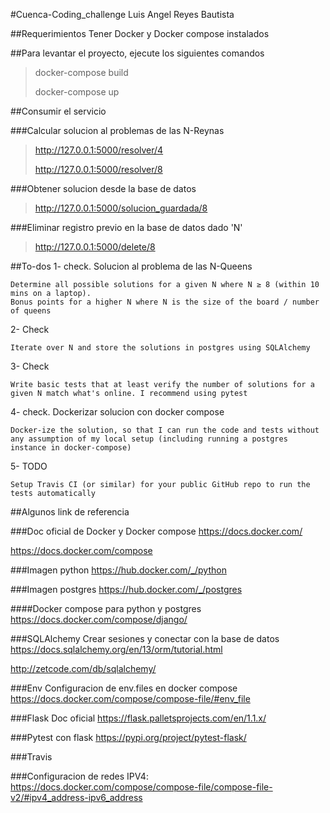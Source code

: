 #Cuenca-Coding_challenge Luis Angel Reyes Bautista

##Requerimientos
Tener Docker y Docker compose instalados

##Para levantar el proyecto, ejecute los siguientes comandos
> docker-compose build 
>
> docker-compose up
 

##Consumir el servicio 

###Calcular solucion al problemas de las N-Reynas
> http://127.0.0.1:5000/resolver/4
>
> http://127.0.0.1:5000/resolver/8

###Obtener solucion desde la base de datos
> http://127.0.0.1:5000/solucion_guardada/8

###Eliminar registro previo en la base de datos dado 'N'
> http://127.0.0.1:5000/delete/8


##To-dos 
1- check. Solucion al problema de las N-Queens

    Determine all possible solutions for a given N where N ≥ 8 (within 10 mins on a laptop). 
    Bonus points for a higher N where N is the size of the board / number of queens
2- Check

    Iterate over N and store the solutions in postgres using SQLAlchemy
3- Check
    
    Write basic tests that at least verify the number of solutions for a given N match what's online. I recommend using pytest
    
4- check. Dockerizar solucion con docker compose

    Docker-ize the solution, so that I can run the code and tests without any assumption of my local setup (including running a postgres instance in docker-compose)
    
5- TODO

    Setup Travis CI (or similar) for your public GitHub repo to run the tests automatically

##Algunos link de referencia

###Doc oficial de Docker y Docker compose
https://docs.docker.com/

https://docs.docker.com/compose

###Imagen python
https://hub.docker.com/_/python

###Imagen postgres
https://hub.docker.com/_/postgres

####Docker compose para python y postgres
https://docs.docker.com/compose/django/

###SQLAlchemy Crear sesiones y conectar con la base de datos
https://docs.sqlalchemy.org/en/13/orm/tutorial.html

http://zetcode.com/db/sqlalchemy/

###Env Configuracion de env.files en docker compose
https://docs.docker.com/compose/compose-file/#env_file

###Flask Doc oficial
https://flask.palletsprojects.com/en/1.1.x/ 

###Pytest con flask
https://pypi.org/project/pytest-flask/

###Travis

###Configuracion de redes IPV4:
https://docs.docker.com/compose/compose-file/compose-file-v2/#ipv4_address-ipv6_address
